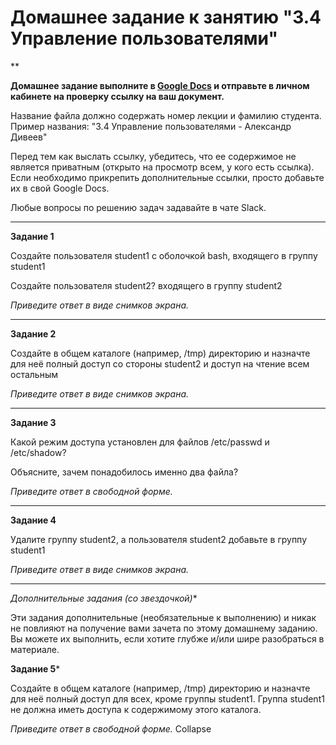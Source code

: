 # Домашнее задание к занятию "3.4 Управление пользователями"

**

**Домашнее задание выполните в [Google Docs](https://docs.google.com/) и отправьте в личном кабинете на проверку ссылку на ваш документ.**

Название файла должно содержать номер лекции и фамилию студента. Пример названия: "3.4 Управление пользователями - Александр Дивеев"

Перед тем как выслать ссылку, убедитесь, что ее содержимое не является приватным (открыто на просмотр всем, у кого есть ссылка). Если необходимо прикрепить дополнительные ссылки, просто добавьте их в свой Google Docs.

Любые вопросы по решению задач задавайте в чате Slack.

------

**Задание 1** 

Создайте пользователя student1 с оболочкой bash, входящего в группу student1

Создайте пользователя student2? входящего в группу student2

*Приведите ответ в виде снимков экрана.*

------

**Задание 2**

Создайте в общем каталоге (например, /tmp) директорию и назначте для неё полный доступ со стороны student2 и доступ на чтение всем остальным 

*Приведите ответ в виде снимков экрана.*

------

**Задание 3**

Какой режим доступа установлен для файлов /etc/passwd и /etc/shadow?

Объясните, зачем понадобилось именно два файла?

*Приведите ответ в свободной форме.*

------

**Задание 4**

Удалите группу student2, а пользователя student2 добавьте в группу student1

*Приведите ответ в виде снимков экрана.*

------

**Дополнительные задания (со звездочкой*)**

Эти задания дополнительные (необязательные к выполнению) и никак не повлияют на получение вами зачета по этому домашнему заданию. Вы можете их выполнить, если хотите глубже и/или шире разобраться в материале.

**Задание 5***

Создайте в общем каталоге (например, /tmp) директорию и назначте для неё полный доступ для всех, кроме группы student1.  Группа student1 не должна иметь доступа к содержимому этого каталога.

*Приведите ответ в свободной форме.*
Collapse
